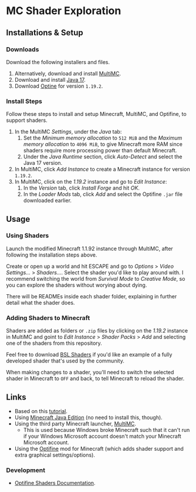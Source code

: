 # MC Shader Exploration

## Installations & Setup

### Downloads

Download the following installers and files.

1. Alternatively, download and install [MultiMC](https://multimc.org/#Download).
1. Download and install [Java 17](https://www.oracle.com/java/technologies/javase/jdk17-archive-downloads.html).
1. Download [Optine](https://optifine.net/downloads) for version `1.19.2`.

### Install Steps

Follow these steps to install and setup Minecraft, MultiMC, and Optifine, to support shaders.

1. In the MultiMC _Settings_, under the _Java_ tab:
    1. Set the _Minimum memory allocation_ to `512 MiB` and the _Maximum memory allocation_ to `4096 MiB`, to give Minecraft more RAM since shaders require more processing power than default Minecraft.
    1. Under the _Java Runtime_ section, click _Auto-Detect_ and select the Java 17 version.
1. In MultiMC, click _Add Instance_ to create a Minecraft instance for version `1.19.2`.
1. In MultiMC, click on the _1.19.2_ instance and go to _Edit Instance_:
    1. In the _Version_ tab, click _Install Forge_ and hit _OK_.
    1. In the _Loader Mods_ tab, click _Add_ and select the Optifine `.jar` file downloaded earlier.

## Usage

### Using Shaders

Launch the modified Minecraft 1.1.92 instance through MultiMC, after following the installation steps above.

Create or open up a world and hit ESCAPE and go to _Options_ > _Video Settings..._ > _Shaders..._. Select the shader you'd like to play around with. I recommend switching the world from _Survival Mode_ to _Creative Mode_, so you can explore the shaders without worying about dying.

There will be READMEs inside each shader folder, explaining in further detail what the shader does.

### Adding Shaders to Minecraft

Shaders are added as folders or `.zip` files by clicking on the _1.19.2_ instance in MultiMC and goint to _Edit Instance_ > _Shader Packs_ > _Add_ and selecting one of the shaders from this repository.

Feel free to download [BSL Shaders](https://www.bslshaders.com/download/) if you'd like an example of a fully developed shader that's used by the community.

When making changes to a shader, you'll need to switch the selected shader in Minecraft to `OFF` and back, to tell Minecraft to reload the shader.

## Links

* Based on this [tutorial](https://github.com/saada2006/MinecraftShaderProgramming).
* Using [Minecraft Java Edition](https://www.minecraft.net/download) (no need to install this, though).
* Using the third party Minecraft launcher, [MultiMC](https://multimc.org/#Download).
    * This is used because Windows broke Minecraft such that it can't run if your Windows Microsoft account doesn't match your Minecraft Microsoft account.
* Using the [Optifine](https://optifine.net/downloads) mod for Minecraft (which adds shader support and extra graphical settings/options).

### Development

* [Optifine Shaders Documentation](https://optifine.readthedocs.io/shaders_dev.html).